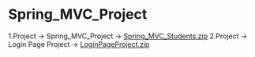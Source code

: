 # Spring_MVC_Project
1.Project -> Spring_MVC_Project ->
[Spring_MVC_Students.zip](https://github.com/MandarKushte/Spring_MVC_Project/files/11300097/Spring_MVC_Students.zip)
2.Project -> Login Page Project ->
[LoginPageProject.zip](https://github.com/MandarKushte/Spring_MVC_Project/files/11311249/LoginPageProject.zip)
